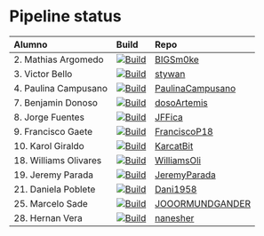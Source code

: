 # Pipeline status
Alumno | Build | Repo 
|:-----|:-------|:-----
|2. Mathias Argomedo|[![Build](https://github.com/BIGSm0ke/dsy1103-usuario/actions/workflows/compilacion.yml/badge.svg)](https://github.com/BIGSm0ke/dsy1103-usuario/actions/workflows/compilacion.yml)|[BIGSm0ke](https://github.com/BIGSm0ke/dsy1103-usuario)
|3. Victor Bello|[![Build](https://github.com/stywan/dsy1103-usuario/actions/workflows/compilacion.yml/badge.svg)](https://github.com/stywan/dsy1103-usuario/actions/workflows/compilacion.yml)|[stywan](https://github.com/stywan/dsy1103-usuario)
|4. Paulina Campusano|[![Build](https://github.com/PaulinaCampusano/dsy1103-usuario/actions/workflows/compilacion.yml/badge.svg)](https://github.com/PaulinaCampusano/dsy1103-usuario/actions/workflows/compilacion.yml)|[PaulinaCampusano](https://github.com/PaulinaCampusano/dsy1103-usuario)
|7. Benjamin Donoso|[![Build](https://github.com/dosoArtemis/dsy1103-usuario/actions/workflows/compilacion.yml/badge.svg)](https://github.com/dosoArtemis/dsy1103-usuario/actions/workflows/compilacion.yml)|[dosoArtemis](https://github.com/dosoArtemis/dsy1103-usuario)
|8. Jorge Fuentes|[![Build](https://github.com/JFFica/dsy1103-usuario/actions/workflows/compilacion.yml/badge.svg)](https://github.com/JFFica/dsy1103-usuario/actions/workflows/compilacion.yml)|[JFFica](https://github.com/JFFica/dsy1103-usuario)
|9. Francisco Gaete|[![Build](https://github.com/FranciscoP18/dsy1103-usuario/actions/workflows/compilacion.yml/badge.svg)](https://github.com/FranciscoP18/dsy1103-usuario/actions/workflows/compilacion.yml)|[FranciscoP18](https://github.com/FranciscoP18/dsy1103-usuario)
|10. Karol Giraldo|[![Build](https://github.com/KarcatBit/dsy1103-usuario/actions/workflows/compilacion.yml/badge.svg)](https://github.com/KarcatBit/dsy1103-usuario/actions/workflows/compilacion.yml)|[KarcatBit](https://github.com/KarcatBit/dsy1103-usuario)
|18. Williams Olivares|[![Build](https://github.com/WilliamsOli/dsy1103-usuario/actions/workflows/compilacion.yml/badge.svg)](https://github.com/WilliamsOli/dsy1103-usuario/actions/workflows/compilacion.yml)|[WilliamsOli](https://github.com/WilliamsOli/dsy1103-usuario)
|19. Jeremy Parada|[![Build](https://github.com/JeremyParada/dsy1103-usuario/actions/workflows/compilacion.yml/badge.svg)](https://github.com/JeremyParada/dsy1103-usuario/actions/workflows/compilacion.yml)|[JeremyParada](https://github.com/JeremyParada/dsy1103-usuario)
|21. Daniela Poblete|[![Build](https://github.com/Dani1958/dsy1103-usuario/actions/workflows/compilacion.yml/badge.svg)](https://github.com/Dani1958/dsy1103-usuario/actions/workflows/compilacion.yml)|[Dani1958](https://github.com/Dani1958/dsy1103-usuario)
|25. Marcelo Sade|[![Build](https://github.com/JOOORMUNDGANDER/dsy1103-usuario/actions/workflows/compilacion.yml/badge.svg)](https://github.com/JOOORMUNDGANDER/dsy1103-usuario/actions/workflows/compilacion.yml)|[JOOORMUNDGANDER](https://github.com/JOOORMUNDGANDER/dsy1103-usuario)
|28. Hernan Vera|[![Build](https://github.com/nanesher/dsy1103-usuario/actions/workflows/compilacion.yml/badge.svg)](https://github.com/nanesher/dsy1103-usuario/actions/workflows/compilacion.yml)|[nanesher](https://github.com/nanesher/dsy1103-usuario)
